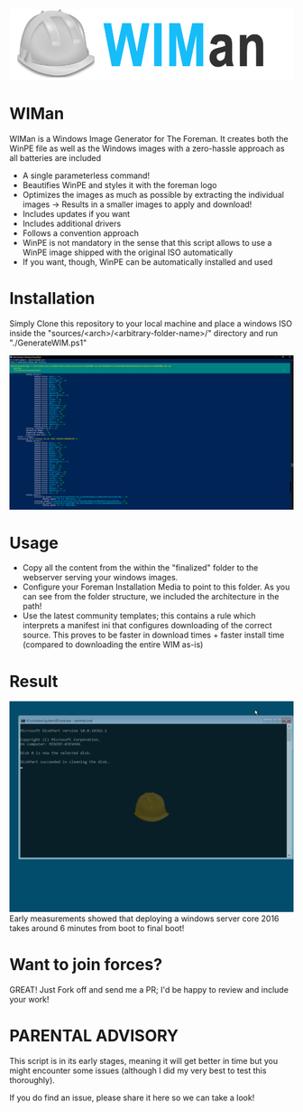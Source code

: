 ![Logo](/doc/logo.png?raw=true "Logo")

# WIMan
WIMan is a Windows Image Generator for The Foreman. It creates both the WinPE file as well as the Windows images with a zero-hassle approach as all batteries are included

 - A single parameterless command!
 - Beautifies WinPE and styles it with the foreman logo
 - Optimizes the images as much as possible by extracting the individual images &rarr; Results in a smaller images to apply and download!
 - Includes updates if you want
 - Includes additional drivers
 - Follows a convention approach
 - WinPE is not mandatory in the sense that this script allows to use a WinPE image shipped with the original ISO automatically
 - If you want, though, WinPE can be automatically installed and used

# Installation
Simply Clone this repository to your local machine and place a windows ISO inside the "sources/&lt;arch&gt;/&lt;arbitrary-folder-name&gt;/" directory and run "./GenerateWIM.ps1"


![In progress](/doc/progress.png?raw=true "In progress")

# Usage

 - Copy all the content from the within the "finalized" folder to the webserver serving your windows images.
 - Configure your Foreman Installation Media to point to this folder. As you can see from the folder structure, we included the architecture in the path!
 - Use the latest community templates; this contains a rule which interprets a manifest ini that configures downloading of the correct source. This proves to be faster in download times + faster install time (compared to downloading the entire WIM as-is)

# Result
![Result PXE](/doc/pxe.png?raw=true "PXE")
Early measurements showed that deploying a windows server core 2016 takes around 6 minutes from boot to final boot!

# Want to join forces?
GREAT! Just Fork off and send me a PR; I'd be happy to review and include your work!

# PARENTAL ADVISORY
This script is in its early stages, meaning it will get better in time but you might encounter some issues (although I did my very best to test this thoroughly).

If you do find an issue, please share it here so we can take a look!